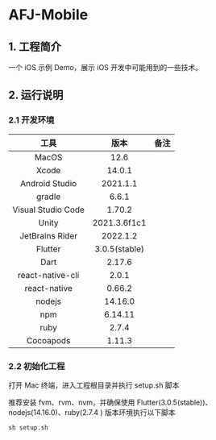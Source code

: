 # AFJ-Mobile

## 1. 工程简介

一个 iOS 示例 Demo，展示 iOS 开发中可能用到的一些技术。

## 2. 运行说明 

### 2.1 开发环境

|        工具        |     版本      | 备注  |
| :----------------: | :-----------: | :---: |
|       MacOS        |     12.6      |       |
|       Xcode        |    14.0.1     |       |
|   Android Studio   |   2021.1.1    |       |
|       gradle       |     6.6.1     |       |
| Visual Studio Code |    1.70.2     |       |
|       Unity        | 2021.3.6f1c1  |       |
|  JetBrains Rider   |   2022.1.2    |       |
|      Flutter       | 3.0.5(stable) |       |
|        Dart        |    2.17.6     |       |
|  react-native-cli  |     2.0.1     |       |
|    react-native    |    0.66.2     |       |
|       nodejs       |    14.16.0    |       |
|        npm         |    6.14.11    |       |
|        ruby        |     2.7.4     |       |
|     Cocoapods      |    1.11.3     |       |

### 2.2 初始化工程

打开 Mac 终端，进入工程根目录并执行 setup.sh 脚本

推荐安装 fvm、rvm、nvm，并确保使用 Flutter(3.0.5(stable))、nodejs(14.16.0)、ruby(2.7.4 ) 版本环境执行以下脚本

```shell
sh setup.sh
```
